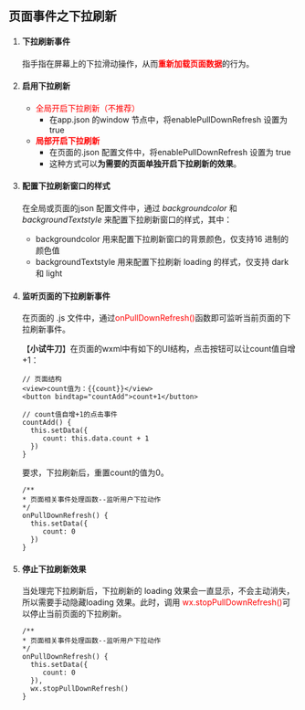 ## 页面事件之下拉刷新

1. #### 下拉刷新事件

   指手指在屏幕上的下拉滑动操作，从而<font color="red">**重新加载页面数据**</font>的行为。

2. #### 启用下拉刷新

   - <font color="red">全局开启下拉刷新（不推荐）</font>
     - 在app.json 的window 节点中，将enablePullDownRefresh 设置为 true
   - <font color="red">**局部开启下拉刷新**</font>
     - 在页面的.json 配置文件中，将enablePullDownRefresh 设置为 true
     - 这种方式可以**为需要的页面单独开启下拉刷新的效果**。

3. #### 配置下拉刷新窗口的样式

   在全局或页面的json 配置文件中，通过 *backgroundcolor* 和 *backgroundTextstyle* 来配置下拉刷新窗口的样式，其中：

   - backgroundcolor 用来配置下拉刷新窗口的背景颜色，仅支持16 进制的颜色值
   - backgroundTextstyle 用来配置下拉刷新 loading 的样式，仅支持 dark 和 light

4. #### 监听页面的下拉刷新事件

   在页面的 .js 文件中，通过<font color="red">onPullDownRefresh()</font>函数即可监听当前页面的下拉刷新事件。

   

   【**小试牛刀**】在页面的wxml中有如下的UI结构，点击按钮可以让count值自增+1：

   ```
   // 页面结构
   <view>count值为：{{count}}</view>
   <button bindtap="countAdd">count+1</button>
   
   // count值自增+1的点击事件
   countAdd() {
     this.setData({
     	count: this.data.count + 1
     })
   }
   ```

   要求，下拉刷新后，重置count的值为0。

   ```
   /**
   * 页面相关事件处理函数--监听用户下拉动作
   */
   onPullDownRefresh() {
     this.setData({
     	count: 0
     })
   }
   ```

   

5. #### 停止下拉刷新效果

   当处理完下拉刷新后，下拉刷新的 loading 效果会一直显示，不会主动消失，所以需要手动隐藏loading 效果。此时，调用 <font color="red">wx.stopPullDownRefresh()</font>可以停止当前页面的下拉刷新。

   ```
   /**
   * 页面相关事件处理函数--监听用户下拉动作
   */
   onPullDownRefresh() {
     this.setData({
     	count: 0
     }),
     wx.stopPullDownRefresh()
   }
   ```